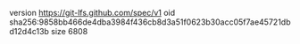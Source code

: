 version https://git-lfs.github.com/spec/v1
oid sha256:9858bb466de4dba3984f436cb8d3a51f0623b30acc05f7ae45721dbd12d4c13b
size 6808
